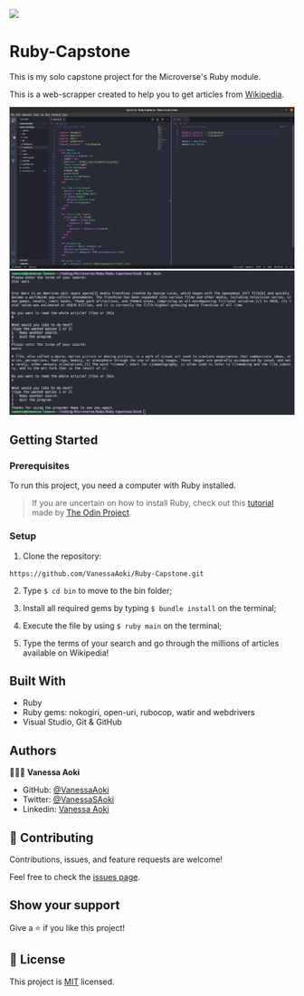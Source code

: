 
![](https://img.shields.io/badge/Microverse-blueviolet)

# Ruby-Capstone
This is my solo capstone project for the Microverse's Ruby module.

This is a web-scrapper created to help you to get articles from [Wikipedia](https://en.wikipedia.org/wiki/Main_Page).

![screenshot](/images/screenshot.png)
![example](/images/example.png)


## Getting Started

### Prerequisites
To run this project, you need a computer with Ruby installed.
> If you are uncertain on how to install Ruby, check out this [tutorial](https://www.theodinproject.com/courses/ruby-programming/lessons/installing-ruby-ruby-programming) made by [The Odin Project](https://www.theodinproject.com/about).

### Setup

1. Clone the repository:
```
https://github.com/VanessaAoki/Ruby-Capstone.git
```
2. Type  `$ cd bin` to move to the bin folder;

3. Install all required gems by typing `$ bundle install` on the terminal;

4. Execute the file by using `$ ruby main` on the terminal;

5. Type the terms of your search and go through the millions of articles available on Wikipedia!


## Built With

- Ruby
- Ruby gems: nokogiri, open-uri, rubocop, watir and webdrivers
- Visual Studio, Git & GitHub


## Authors

👩🏼‍💻 **Vanessa Aoki**

- GitHub: [@VanessaAoki](https://github.com/VanessaAoki)
- Twitter: [@VanessaSAoki](https://twitter.com/VanessaSAoki)
- Linkedin: [Vanessa Aoki](https://www.linkedin.com/in/vanessasaoki/)


## 🤝 Contributing

Contributions, issues, and feature requests are welcome!

Feel free to check the [issues page](https://github.com/VanessaAoki/Ruby-Capstone/issues).


## Show your support

Give a ⭐️ if you like this project!


## 📝 License

This project is [MIT](./LICENSE) licensed.